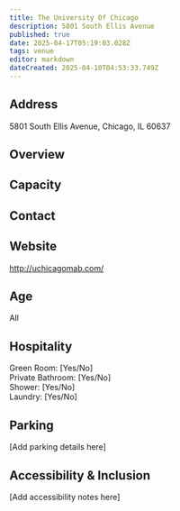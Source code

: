 ```yaml
---
title: The University Of Chicago
description: 5801 South Ellis Avenue
published: true
date: 2025-04-17T05:19:03.028Z
tags: venue
editor: markdown
dateCreated: 2025-04-10T04:53:33.749Z
---
```


## Address

5801 South Ellis Avenue, Chicago, IL 60637

## Overview



## Capacity



## Contact



## Website

http://uchicagomab.com/

## Age

All

## Hospitality

Green Room: [Yes/No]  
Private Bathroom: [Yes/No]  
Shower: [Yes/No]  
Laundry: [Yes/No]

## Parking

[Add parking details here]

## Accessibility & Inclusion

[Add accessibility notes here]
